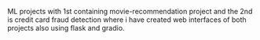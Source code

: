 ML projects with 1st  containing movie-recommendation project and the 2nd  is credit card fraud detection where i have created web interfaces of both projects also using flask and gradio.
